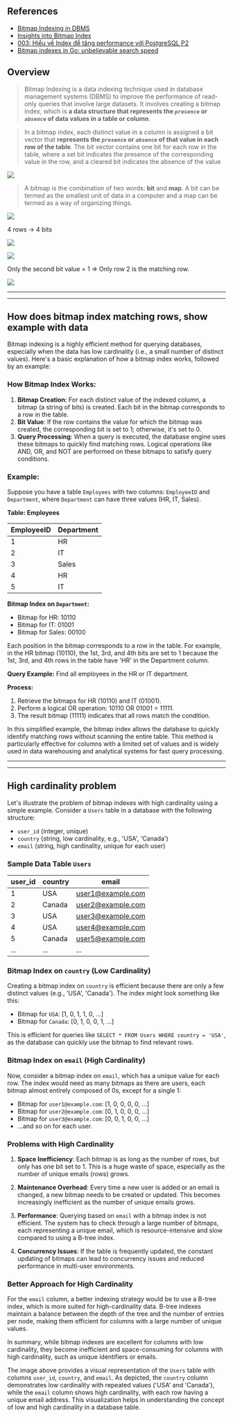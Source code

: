 ## References
- [Bitmap Indexing in DBMS](https://www.geeksforgeeks.org/bitmap-indexing-in-dbms/)
- [Insights into Bitmap Index](https://levelup.gitconnected.com/insights-into-indexing-using-bitmap-index-c28a3db1ad97)
- [003: Hiểu về Index để tăng performance với PostgreSQL P2](https://viblo.asia/p/003-hieu-ve-index-de-tang-performance-voi-postgresql-p2-m68Z049MZkG)
- [Bitmap indexes in Go: unbelievable search speed](https://medium.com/bumble-tech/bitmap-indexes-in-go-unbelievable-search-speed-bb4a6b00851)

## Overview
> Bitmap Indexing is a data indexing technique used in database management systems (DBMS) to improve the performance of read-only queries that involve large datasets. It involves creating a bitmap index, which is **a data structure that represents the _`presence`_ or _`absence`_ of data values in a table or column**.

> In a bitmap index, each distinct value in a column is assigned a bit vector that **represents the _`presence`_ or _`absence`_ of that value in each row of the table**. The bit vector contains one bit for each row in the table, where a set bit indicates the presence of the corresponding value in the row, and a cleared bit indicates the absence of the value

![](bitmap-index.png)


> A bitmap is the combination of two words: **bit** and **map**. A bit can be termed as the smallest unit of data in a computer and a map can be termed as a way of organizing things.


![](bitmap-index-data.png)

4 rows -> 4 bits 

![](bitmap-index-indexing-1.png)

![](bitmap-index-indexing-2.png)

Only the second bit value = 1 => Only row 2 is the matching row.

![](bitmap-index-and-operator.png)

----
----

## How does bitmap index matching rows, show example with data

Bitmap indexing is a highly efficient method for querying databases, especially when the data has low cardinality (i.e., a small number of distinct values). Here's a basic explanation of how a bitmap index works, followed by an example:

### How Bitmap Index Works:
1. **Bitmap Creation**: For each distinct value of the indexed column, a bitmap (a string of bits) is created. Each bit in the bitmap corresponds to a row in the table.
2. **Bit Value**: If the row contains the value for which the bitmap was created, the corresponding bit is set to 1; otherwise, it's set to 0.
3. **Query Processing**: When a query is executed, the database engine uses these bitmaps to quickly find matching rows. Logical operations like AND, OR, and NOT are performed on these bitmaps to satisfy query conditions.

### Example:

Suppose you have a table `Employees` with two columns: `EmployeeID` and `Department`, where `Department` can have three values (HR, IT, Sales).

**Table: Employees**

| EmployeeID | Department |
|------------|------------|
| 1          | HR         |
| 2          | IT         |
| 3          | Sales      |
| 4          | HR         |
| 5          | IT         |

**Bitmap Index on `Department`:**
- Bitmap for HR: 10110
- Bitmap for IT: 01001
- Bitmap for Sales: 00100

Each position in the bitmap corresponds to a row in the table. For example, in the HR bitmap (10110), the 1st, 3rd, and 4th bits are set to 1 because the 1st, 3rd, and 4th rows in the table have 'HR' in the Department column.

**Query Example:**
Find all employees in the HR or IT department.

**Process:**
1. Retrieve the bitmaps for HR (10110) and IT (01001).
2. Perform a logical OR operation: 10110 OR 01001 = 11111.
3. The result bitmap (11111) indicates that all rows match the condition.

In this simplified example, the bitmap index allows the database to quickly identify matching rows without scanning the entire table. This method is particularly effective for columns with a limited set of values and is widely used in data warehousing and analytical systems for fast query processing.

----
----

## High cardinality problem

Let's illustrate the problem of bitmap indexes with high cardinality using a simple example. Consider a `Users` table in a database with the following structure:

- `user_id` (integer, unique)
- `country` (string, low cardinality, e.g., 'USA', 'Canada')
- `email` (string, high cardinality, unique for each user)

### Sample Data Table `Users`

| user_id | country | email                |
|---------|---------|----------------------|
| 1       | USA     | user1@example.com    |
| 2       | Canada  | user2@example.com    |
| 3       | USA     | user3@example.com    |
| 4       | USA     | user4@example.com    |
| 5       | Canada  | user5@example.com    |
| ...     | ...     | ...                  |

### Bitmap Index on `country` (Low Cardinality)

Creating a bitmap index on `country` is efficient because there are only a few distinct values (e.g., 'USA', 'Canada'). The index might look something like this:

- Bitmap for `USA`: [1, 0, 1, 1, 0, ...]
- Bitmap for `Canada`: [0, 1, 0, 0, 1, ...]

This is efficient for queries like `SELECT * FROM Users WHERE country = 'USA'`, as the database can quickly use the bitmap to find relevant rows.

### Bitmap Index on `email` (High Cardinality)

Now, consider a bitmap index on `email`, which has a unique value for each row. The index would need as many bitmaps as there are users, each bitmap almost entirely composed of 0s, except for a single 1:

- Bitmap for `user1@example.com`: [1, 0, 0, 0, 0, ...]
- Bitmap for `user2@example.com`: [0, 1, 0, 0, 0, ...]
- Bitmap for `user3@example.com`: [0, 0, 1, 0, 0, ...]
- ...and so on for each user.

### Problems with High Cardinality

1. **Space Inefficiency**: Each bitmap is as long as the number of rows, but only has one bit set to 1. This is a huge waste of space, especially as the number of unique emails (rows) grows.

2. **Maintenance Overhead**: Every time a new user is added or an email is changed, a new bitmap needs to be created or updated. This becomes increasingly inefficient as the number of unique emails grows.

3. **Performance**: Querying based on `email` with a bitmap index is not efficient. The system has to check through a large number of bitmaps, each representing a unique email, which is resource-intensive and slow compared to using a B-tree index.

4. **Concurrency Issues**: If the table is frequently updated, the constant updating of bitmaps can lead to concurrency issues and reduced performance in multi-user environments.

### Better Approach for High Cardinality

For the `email` column, a better indexing strategy would be to use a B-tree index, which is more suited for high-cardinality data. B-tree indexes maintain a balance between the depth of the tree and the number of entries per node, making them efficient for columns with a large number of unique values.

In summary, while bitmap indexes are excellent for columns with low cardinality, they become inefficient and space-consuming for columns with high cardinality, such as unique identifiers or emails.

The image above provides a visual representation of the `Users` table with columns `user_id`, `country`, and `email`. As depicted, the `country` column demonstrates low cardinality with repeated values ('USA' and 'Canada'), while the `email` column shows high cardinality, with each row having a unique email address. This visualization helps in understanding the concept of low and high cardinality in a database table.